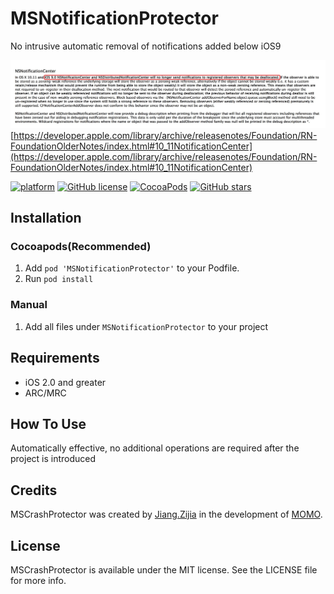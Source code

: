 # MSNotificationProtector
No intrusive automatic removal of notifications added below iOS9

![](NSNotificationCenterApple.png)
[https://developer.apple.com/library/archive/releasenotes/Foundation/RN-FoundationOlderNotes/index.html#10_11NotificationCenter](https://developer.apple.com/library/archive/releasenotes/Foundation/RN-FoundationOlderNotes/index.html#10_11NotificationCenter)


[![platform](http://img.shields.io/cocoapods/p/YYKit.svg?style=flat)](https://www.apple.com/nl/ios/)
[![GitHub license](https://img.shields.io/github/license/mashape/apistatus.svg?style=flat)](https://github.com/JZJJZJ/MSNotificationProtector/blob/master/LICENSE)
[![CocoaPods]( https://img.shields.io/github/stars/badges/shields.svg?style=social&logo=github&label=Stars)](https://github.com/JZJJZJ/MSNotificationProtector.git)
[![GitHub stars](https://img.shields.io/github/stars/badges/shields.svg?style=social&logo=github&label=Stars)](https://github.com/JZJJZJ/MSNotificationProtector.git)



## Installation

### Cocoapods(Recommended)

1. Add `pod 'MSNotificationProtector'` to your Podfile.
2. Run `pod install`

### Manual

1. Add all files under `MSNotificationProtector` to your project

## Requirements

- iOS 2.0 and greater
- ARC/MRC


## How To Use
Automatically effective, no additional operations are required after the project is introduced

## Credits

MSCrashProtector was created by [Jiang.Zijia](https://github.com/JZJJZJ) in the development of [MOMO](https://www.immomo.com).

## License

MSCrashProtector is available under the MIT license. See the LICENSE file for more info.



